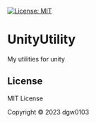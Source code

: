 [![License: MIT](https://img.shields.io/badge/License-MIT-green.svg)](https://opensource.org/licenses/MIT)

# UnityUtility

My utilities for unity

## License

MIT License

Copyright © 2023 dgw0103
